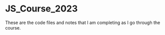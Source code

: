 # JS_Course_2023
These are the code files and notes that I am completing as I go through the course.
